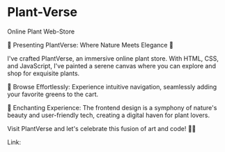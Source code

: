 # Plant-Verse
Online Plant Web-Store

🌿 Presenting PlantVerse: Where Nature Meets Elegance 🌱

I've crafted PlantVerse, an immersive online plant store. With HTML, CSS, and JavaScript, I've painted a serene canvas where you can explore and shop for exquisite plants.

🛒 Browse Effortlessly: Experience intuitive navigation, seamlessly adding your favorite greens to the cart.

🌟 Enchanting Experience: The frontend design is a symphony of nature's beauty and user-friendly tech, creating a digital haven for plant lovers.

Visit PlantVerse and let's celebrate this fusion of art and code! 🌿🌟

Link: 
